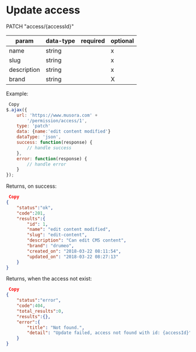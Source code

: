 Update access
=

PATCH "access/{accessId}"

|param  |data-type  |required   |optional   |
|---    |---        |---        |---        |
|name   |string     |           |x          |
|slug   |string     |           |x          |
|description|string |           |x          |
|brand  |string     |           |X          |


Example:

```JavaScript
 Copy
$.ajax({
    url: 'https://www.musora.com' +
        '/permission/access/1',
    type: 'patch'
  	data: {name:'edit content modified'} 
    dataType: 'json',
    success: function(response) {
        // handle success
    },
    error: function(response) {
        // handle error
    }
});
```

Returns, on success:

```JSON
 Copy
{
    "status":"ok",
    "code":201,
    "results":{
        "id": 1,
        "name": "edit content modified",
        "slug": "edit-content",
        "description": "Can edit CMS content",
        "brand": "drumeo",
        "created_on": "2018-03-22 08:11:54",
        "updated_on": "2018-03-22 08:27:13"
    }
}
```

Returns, when the access not exist:

```JSON
 Copy
{
    "status":"error",
    "code":404,
    "total_results":0,
    "results":{},
    "error":{
        "title": "Not found.",
        "detail": "Update failed, access not found with id: {accessId}"
    }
}
```
